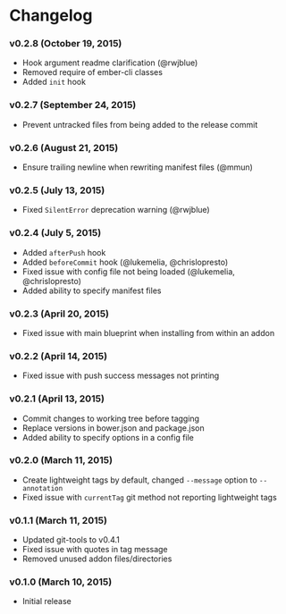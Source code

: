 # Changelog

### v0.2.8 (October 19, 2015)

* Hook argument readme clarification (@rwjblue)
* Removed require of ember-cli classes
* Added `init` hook

### v0.2.7 (September 24, 2015)

* Prevent untracked files from being added to the release commit

### v0.2.6 (August 21, 2015)

* Ensure trailing newline when rewriting manifest files (@mmun)

### v0.2.5 (July 13, 2015)

* Fixed `SilentError` deprecation warning (@rwjblue)

### v0.2.4 (July 5, 2015)

* Added `afterPush` hook
* Added `beforeCommit` hook (@lukemelia, @chrislopresto)
* Fixed issue with config file not being loaded (@lukemelia, @chrislopresto)
* Added ability to specify manifest files

### v0.2.3 (April 20, 2015)

* Fixed issue with main blueprint when installing from within an addon

### v0.2.2 (April 14, 2015)

* Fixed issue with push success messages not printing

### v0.2.1 (April 13, 2015)

* Commit changes to working tree before tagging
* Replace versions in bower.json and package.json
* Added ability to specify options in a config file

### v0.2.0 (March 11, 2015)

* Create lightweight tags by default, changed `--message` option to `--annotation`
* Fixed issue with `currentTag` git method not reporting lightweight tags

### v0.1.1 (March 11, 2015)

* Updated git-tools to v0.4.1
* Fixed issue with quotes in tag message
* Removed unused addon files/directories

### v0.1.0 (March 10, 2015)

* Initial release
